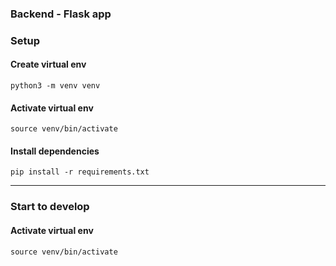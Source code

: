 ### Backend - Flask app

### Setup

#### Create virtual env
`python3 -m venv venv`

#### Activate virtual env
`source venv/bin/activate`

#### Install dependencies
`pip install -r requirements.txt`

---

### Start to develop

#### Activate virtual env
`source venv/bin/activate`
